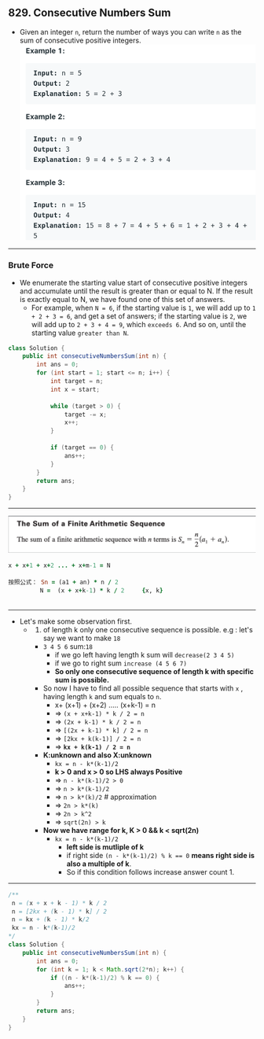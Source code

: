 ## 829. Consecutive Numbers Sum

- Given an integer `n`, return the number of ways you can write `n` as the sum of 
  consecutive positive integers.
![](img/2021-09-23-12-30-47.png)
---

### Brute Force

- We enumerate the starting value start of consecutive positive integers and 
  accumulate until the result is greater than or equal to N. If the result is 
  exactly equal to N, we have found one of this set of answers.
  - For example, when `N = 6`, if the starting value is `1`, we will add up to 
    `1 + 2 + 3 = 6`, and get a set of answers; if the starting value is `2`, we 
    will add up to `2 + 3 + 4 = 9`, which `exceeds 6`. And so on, until the 
    starting value `greater than N`.


```java
class Solution {
    public int consecutiveNumbersSum(int n) {
        int ans = 0;
        for (int start = 1; start <= n; i++) {
            int target = n;
            int x = start;

            while (target > 0) {
                target -= x;
                x++;
            }

            if (target == 0) {
                ans++;
            }
        }
        return ans;
    }
}
```
---
![](img/2021-09-23-17-39-13.png)

```ruby
x + x+1 + x+2 ... + x+m-1 = N

按照公式： Sn = (a1 + an) * n / 2
         N =  (x + x+k-1) * k / 2     {x, k}
         
```
---

- Let's make some observation first.
  - 1. of length k only one consecutive sequence is possible.
    e.g : let's say we want to make `18`
    - `3 4 5 6` sum:`18`
      - if we go left having length k sum will `decrease(2 3 4 5)`
      - if we go to right sum `increase (4 5 6 7)`
      - **So only one consecutive sequence of length k with specific sum is possible.**
    - So now I have to find all possible sequence that starts with `x` , 
      having length `k` and sum equals to `n`.
      - x+ (x+1) + (x+2) ..... (x+k-1) = n
      - => `(x + x+k-1) * k / 2 = n`
      - => `(2x + k-1) * k / 2 = n`
      - => `[(2x + k-1) * k] / 2 = n`
      - => `[2kx + k(k-1)] / 2 = n`
      - => **`kx + k(k-1) / 2 = n`**
    - **K:unknown and also X:unknown**
      - `kx = n - k*(k-1)/2`
      - **k > 0 and x > 0 so LHS always Positive**
      - => `n - k*(k-1)/2 > 0` 
      - => `n > k*(k-1)/2` 
      - => `n > k*(k)/2`  # approximation
      - => `2n > k*(k)`  
      - => `2n > k^2`  
      - => `sqrt(2n) > k`  
    - **Now we have range for k, K > 0 && k < sqrt(2n)**
      - `kx = n - k*(k-1)/2`
        - **left side is mutliple of k**
        - if right side `(n - k*(k-1)/2) % k == 0` **means right side is also a multiple of k**.
        - So if this condition follows increase answer count 1.

---

```java
/**
 n = (x + x + k - 1) * k / 2
 n = [2kx + (k - 1) * k] / 2
 n = kx + (k - 1) * k/2
 kx = n - k*(k-1)/2
*/
class Solution {
    public int consecutiveNumbersSum(int n) {
        int ans = 0;
        for (int k = 1; k < Math.sqrt(2*n); k++) {
            if ((n - k*(k-1)/2) % k == 0) {
                ans++;
            }
        }
        return ans;
    }
}
```
